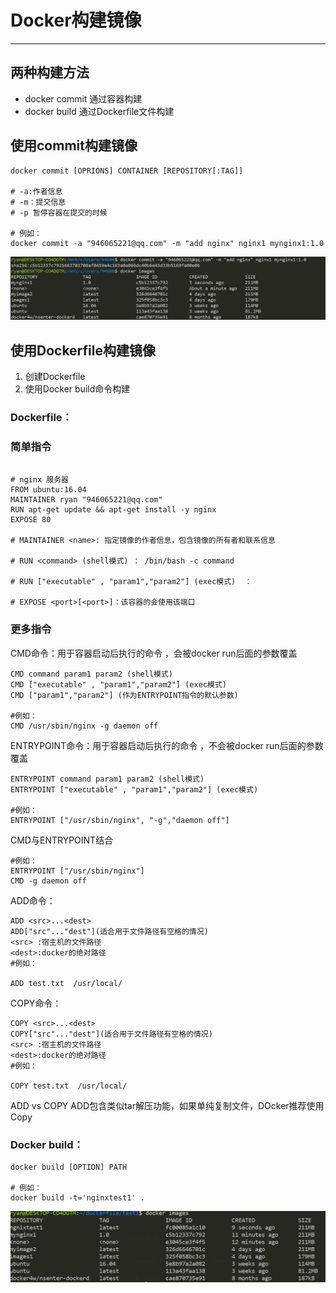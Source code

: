 # Docker构建镜像

---

## 两种构建方法

* docker commit  通过容器构建
* docker build  通过Dockerfile文件构建

## 使用commit构建镜像

``` shell
docker commit [OPRIONS] CONTAINER [REPOSITORY[:TAG]]

# -a:作者信息
# -m：提交信息
# -p 暂停容器在提交的时候

# 例如：
docker commit -a "946065221@qq.com" -m "add nginx" nginx1 mynginx1:1.0
```

![1](./images/13.png)

## 使用Dockerfile构建镜像

1. 创建Dockerfile
2. 使用Docker build命令构建

### Dockerfile：

### 简单指令

``` shell

# nginx 服务器
FROM ubuntu:16.04
MAINTAINER ryan "946065221@qq.com"
RUN apt-get update && apt-get install -y nginx
EXPOSE 80

# MAINTAINER <name>: 指定镜像的作者信息，包含镜像的所有者和联系信息

# RUN <command> (shell模式) ： /bin/bash -c command

# RUN ["executable" , "param1","param2"] (exec模式)  ：

# EXPOSE <port>[<port>]：该容器的会使用该端口

```

### 更多指令

CMD命令：用于容器启动后执行的命令 ，会被docker run后面的参数覆盖

``` shell
CMD command param1 param2 (shell模式)
CMD ["executable" , "param1","param2"] (exec模式)
CMD ["param1","param2"] (作为ENTRYPOINT指令的默认参数)

#例如：
CMD /usr/sbin/nginx -g daemon off
```

ENTRYPOINT命令：用于容器启动后执行的命令 ，不会被docker run后面的参数覆盖

``` shell
ENTRYPOINT command param1 param2 (shell模式)
ENTRYPOINT ["executable" , "param1","param2"] (exec模式)

#例如：
ENTRYPOINT ["/usr/sbin/nginx", "-g","daemon off"]
```

CMD与ENTRYPOINT结合

``` shell
#例如：
ENTRYPOINT ["/usr/sbin/nginx"]
CMD -g daemon off
```

ADD命令：

``` shell
ADD <src>...<dest>
ADD["src"..."dest"](适合用于文件路径有空格的情况)
<src> :宿主机的文件路径
<dest>:docker的绝对路径
#例如：

ADD test.txt  /usr/local/
```

COPY命令：

``` shell
COPY <src>...<dest>
COPY["src"..."dest"](适合用于文件路径有空格的情况)
<src> :宿主机的文件路径
<dest>:docker的绝对路径
#例如：

COPY test.txt  /usr/local/
```

ADD vs COPY
ADD包含类似tar解压功能，如果单纯复制文件，DOcker推荐使用Copy

### Docker build：

``` shell
docker build [OPTION] PATH

# 例如：
docker build -t='nginxtest1' .
```

![1](./images/14.png)